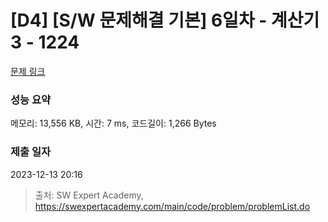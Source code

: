 # [D4] [S/W 문제해결 기본] 6일차 - 계산기3 - 1224 

[문제 링크](https://swexpertacademy.com/main/code/problem/problemDetail.do?contestProbId=AV14tDX6AFgCFAYD) 

### 성능 요약

메모리: 13,556 KB, 시간: 7 ms, 코드길이: 1,266 Bytes

### 제출 일자

2023-12-13 20:16



> 출처: SW Expert Academy, https://swexpertacademy.com/main/code/problem/problemList.do